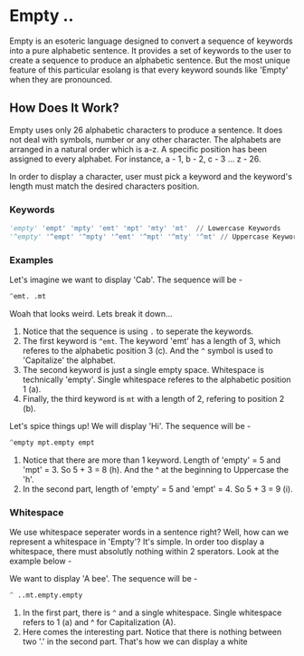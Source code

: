 # Empty ..
Empty is an esoteric language designed to convert a sequence of keywords into a pure alphabetic sentence. It provides a set of keywords to the user to create a sequence to produce an alphabetic sentence. But the most unique feature of this particular esolang is that every keyword sounds like 'Empty' when they are pronounced.

## How Does It Work?
Empty uses only 26 alphabetic characters to produce a sentence. It does not deal with symbols, number or any other character. The alphabets are arranged in a natural order which is a-z. A specific position has been assigned to every alphabet. For instance, a - 1, b - 2, c - 3 ... z - 26. 

In order to display a character, user must pick a keyword and the keyword's length must match the desired characters position.
### Keywords
```python
'empty' 'empt' 'mpty' 'emt' 'mpt' 'mty' 'mt'  // Lowercase Keywords
'^empty' '^empt' '^mpty' '^emt' '^mpt' '^mty' '^mt' // Uppercase Keywords
```

### Examples
Let's imagine we want to display 'Cab'. The sequence will be -
```python
^emt. .mt
```
Woah that looks weird. Lets break it down...<br>
1. Notice that the sequence is using ```.``` to seperate the keywords.
2. The first keyword is ```^emt```. The keyword 'emt' has a length of 3, which referes to the alphabetic position 3 (c). And the ```^``` symbol is used to 'Capitalize' the alphabet.
3. The second keyword is just a single empty space. Whitespace is technically 'empty'. Single whitespace referes to the alphabetic position 1 (a).
4. Finally, the third keyword is `mt` with a length of 2, refering to position 2 (b).

Let's spice things up! We will display 'Hi'. The sequence will be -
```python
^empty mpt.empty empt
```
1. Notice that there are more than 1 keyword. Length of 'empty' = 5 and 'mpt' = 3. So 5 + 3 = 8 (h). And the ^ at the beginning to Uppercase the 'h'.
2. In the second part, length of 'empty' = 5 and 'empt' = 4. So 5 + 3 = 9 (i).


### Whitespace
We use whitespace seperater words in a sentence right? Well, how can we represent a whitespace in 'Empty'? It's simple. In order too display a whitespace, there must absolutly nothing within 2 sperators. Look at the example below -

We want to display 'A bee'. The sequence will be -
```python
^ ..mt.empty.empty
```
1. In the first part, there is ```^``` and a single whitespace. Single whitespace refers to 1 (a) and ^ for Capitalization (A).
2. Here comes the interesting part. Notice that there is nothing between two '.' in the second part. That's how we can display a white





